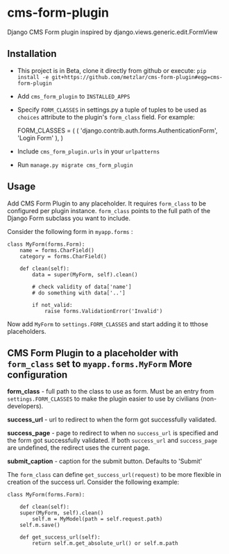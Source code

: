 cms-form-plugin
===============

Django CMS Form plugin inspired by django.views.generic.edit.FormView

Installation
------------

- This project is in Beta, clone it directly from github or execute: `pip install -e git+https://github.com/metzlar/cms-form-plugin#egg=cms-form-plugin`
- Add `cms_form_plugin` to `INSTALLED_APPS`
- Specify `FORM_CLASSES` in settings.py a tuple of tuples to be used as `choices` attribute to the plugin's `form_class` field. For example:
  
  FORM_CLASSES = (
      (
          'django.contrib.auth.forms.AuthenticationForm', 
          'Login Form'
      ),
  )

- Include `cms_form_plugin.urls` in your `urlpatterns`
- Run `manage.py migrate cms_form_plugin`


Usage
-----

Add CMS Form Plugin to any placeholder. It requires `form_class` to be configured per plugin instance. `form_class` points to the full path of the Django Form subclass you want to include.

Consider the following form in `myapp.forms` :

    class MyForm(forms.Form):
        name = forms.CharField()
        category = forms.CharField()

        def clean(self):
            data = super(MyForm, self).clean()
   
            # check validity of data['name']
            # do something with data['..']

            if not_valid:
                raise forms.ValidationError('Invalid')

Now add `MyForm` to `settings.FORM_CLASSES` and start adding it to tthose placeholders.

CMS Form Plugin to a placeholder with `form_class` set to `myapp.forms.MyForm`
More configuration
------------------

**form_class** - full path to the class to use as form. Must be an entry from `settings.FORM_CLASSES` to make the plugin easier to use by civilians (non-developers).

**success_url** - url to redirect to when the form got successfully validated.

**success_page** - page to redirect to when no `success_url` is specified and the form got successfully validated. If both `success_url` and `success_page` are undefined, the redirect uses the current page.

**submit_caption** - caption for the submit button. Defaults to 'Submit'

The ``form_class`` can define ``get_success_url(request)`` to be 
more flexible in creation of the success url. Consider the following
example:

    class MyForm(forms.Form):

        def clean(self):
	    super(MyForm, self).clean()
            self.m = MyModel(path = self.request.path)
	    self.m.save()

	    def get_success_url(self):
	        return self.m.get_absolute_url() or self.m.path

